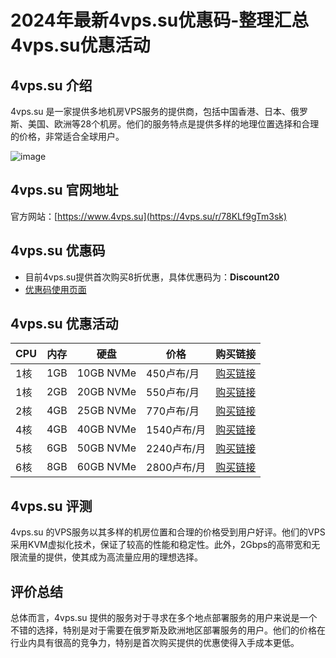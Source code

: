 # 2024年最新4vps.su优惠码-整理汇总4vps.su优惠活动

## 4vps.su 介绍
4vps.su 是一家提供多地机房VPS服务的提供商，包括中国香港、日本、俄罗斯、美国、欧洲等28个机房。他们的服务特点是提供多样的地理位置选择和合理的价格，非常适合全球用户。

![image](https://github.com/byada4060/4vps-su/assets/167664226/80ecbdd1-d6c1-4aec-985c-bee79020b124)

## 4vps.su 官网地址
官方网站：[https://www.4vps.su](https://4vps.su/r/78KLf9gTm3sk)

## 4vps.su 优惠码
- 目前4vps.su提供首次购买8折优惠，具体优惠码为：**Discount20**
- [优惠码使用页面](https://4vps.su/r/78KLf9gTm3sk)

## 4vps.su 优惠活动
| CPU | 内存 | 硬盘 | 价格         | 购买链接                                  |
|----|-----|-----|------------|-----------------------------------------|
| 1核 | 1GB | 10GB NVMe | 450卢布/月   | [购买链接](https://4vps.su/r/78KLf9gTm3sk) |
| 1核 | 2GB | 20GB NVMe | 550卢布/月   | [购买链接](https://4vps.su/r/78KLf9gTm3sk) |
| 2核 | 4GB | 25GB NVMe | 770卢布/月   | [购买链接](https://4vps.su/r/78KLf9gTm3sk) |
| 4核 | 4GB | 40GB NVMe | 1540卢布/月  | [购买链接](https://4vps.su/r/78KLf9gTm3sk) |
| 5核 | 6GB | 50GB NVMe | 2240卢布/月  | [购买链接](https://4vps.su/r/78KLf9gTm3sk) |
| 6核 | 8GB | 60GB NVMe | 2800卢布/月  | [购买链接](https://4vps.su/r/78KLf9gTm3sk) |

## 4vps.su 评测
4vps.su 的VPS服务以其多样的机房位置和合理的价格受到用户好评。他们的VPS采用KVM虚拟化技术，保证了较高的性能和稳定性。此外，2Gbps的高带宽和无限流量的提供，使其成为高流量应用的理想选择。

## 评价总结
总体而言，4vps.su 提供的服务对于寻求在多个地点部署服务的用户来说是一个不错的选择，特别是对于需要在俄罗斯及欧洲地区部署服务的用户。他们的价格在行业内具有很高的竞争力，特别是首次购买提供的优惠使得入手成本更低。
